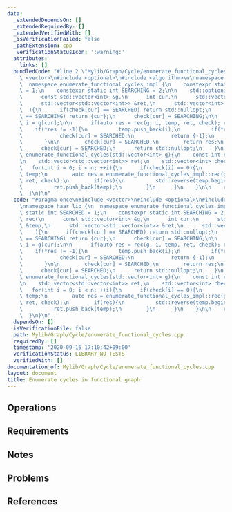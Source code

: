 ```yaml
---
data:
  _extendedDependsOn: []
  _extendedRequiredBy: []
  _extendedVerifiedWith: []
  _isVerificationFailed: false
  _pathExtension: cpp
  _verificationStatusIcon: ':warning:'
  attributes:
    links: []
  bundledCode: "#line 2 \"Mylib/Graph/Cycle/enumerate_functional_cycles.cpp\"\n#include\
    \ <vector>\n#include <optional>\n#include <algorithm>\n\nnamespace haar_lib {\n\
    \  namespace enumerate_functional_cycles_impl {\n    constexpr static int SEARCHED\
    \ = 1;\n    constexpr static int SEARCHING = 2;\n\n    std::optional<int> rec(\n\
    \      const std::vector<int> &g,\n      int cur,\n      std::vector<int> &temp,\n\
    \      std::vector<std::vector<int>> &ret,\n      std::vector<int> &check\n  \
    \  ){\n      if(check[cur] == SEARCHED) return std::nullopt;\n      if(check[cur]\
    \ == SEARCHING) return {cur};\n      check[cur] = SEARCHING;\n\n      const int\
    \ i = g[cur];\n\n      if(auto res = rec(g, i, temp, ret, check); res){\n    \
    \    if(*res != -1){\n          temp.push_back(i);\n          if(*res == cur){\n\
    \            check[cur] = SEARCHED;\n            return {-1};\n          }\n \
    \       }\n\n        check[cur] = SEARCHED;\n        return res;\n      }\n\n\
    \      check[cur] = SEARCHED;\n      return std::nullopt;\n    }\n  }\n\n  std::vector<std::vector<int>>\
    \ enumerate_functional_cycles(std::vector<int> g){\n    const int n = g.size();\n\
    \n    std::vector<std::vector<int>> ret;\n    std::vector<int> check(n);\n\n \
    \   for(int i = 0; i < n; ++i){\n      if(check[i] == 0){\n        std::vector<int>\
    \ temp;\n        auto res = enumerate_functional_cycles_impl::rec(g, i, temp,\
    \ ret, check);\n        if(res){\n          std::reverse(temp.begin(), temp.end());\n\
    \          ret.push_back(temp);\n        }\n      }\n    }\n\n    return ret;\n\
    \  }\n}\n"
  code: "#pragma once\n#include <vector>\n#include <optional>\n#include <algorithm>\n\
    \nnamespace haar_lib {\n  namespace enumerate_functional_cycles_impl {\n    constexpr\
    \ static int SEARCHED = 1;\n    constexpr static int SEARCHING = 2;\n\n    std::optional<int>\
    \ rec(\n      const std::vector<int> &g,\n      int cur,\n      std::vector<int>\
    \ &temp,\n      std::vector<std::vector<int>> &ret,\n      std::vector<int> &check\n\
    \    ){\n      if(check[cur] == SEARCHED) return std::nullopt;\n      if(check[cur]\
    \ == SEARCHING) return {cur};\n      check[cur] = SEARCHING;\n\n      const int\
    \ i = g[cur];\n\n      if(auto res = rec(g, i, temp, ret, check); res){\n    \
    \    if(*res != -1){\n          temp.push_back(i);\n          if(*res == cur){\n\
    \            check[cur] = SEARCHED;\n            return {-1};\n          }\n \
    \       }\n\n        check[cur] = SEARCHED;\n        return res;\n      }\n\n\
    \      check[cur] = SEARCHED;\n      return std::nullopt;\n    }\n  }\n\n  std::vector<std::vector<int>>\
    \ enumerate_functional_cycles(std::vector<int> g){\n    const int n = g.size();\n\
    \n    std::vector<std::vector<int>> ret;\n    std::vector<int> check(n);\n\n \
    \   for(int i = 0; i < n; ++i){\n      if(check[i] == 0){\n        std::vector<int>\
    \ temp;\n        auto res = enumerate_functional_cycles_impl::rec(g, i, temp,\
    \ ret, check);\n        if(res){\n          std::reverse(temp.begin(), temp.end());\n\
    \          ret.push_back(temp);\n        }\n      }\n    }\n\n    return ret;\n\
    \  }\n}\n"
  dependsOn: []
  isVerificationFile: false
  path: Mylib/Graph/Cycle/enumerate_functional_cycles.cpp
  requiredBy: []
  timestamp: '2020-09-16 17:10:42+09:00'
  verificationStatus: LIBRARY_NO_TESTS
  verifiedWith: []
documentation_of: Mylib/Graph/Cycle/enumerate_functional_cycles.cpp
layout: document
title: Enumerate cycles in functional graph
---
```


## Operations

## Requirements

## Notes

## Problems

## References
